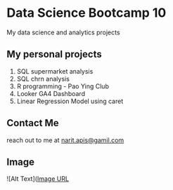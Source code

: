 # Data Science Bootcamp 10
My data science and analytics projects

## My personal projects

1. SQL supermarket analysis
2. SQL chrn analysis
3. R programming - Pao Ying Club
4. Looker GA4 Dashboard
5. Linear Regression Model using caret

## Contact Me

reach out to me at narit.apis@gamil.com

## Image

![Alt Text]([Image URL](https://www.denofgeek.com/wp-content/uploads/2020/11/webstory-deadpool-image06-1.jpg?resize=768%2C432)

